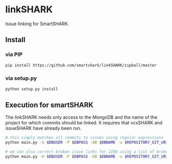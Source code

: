 # linkSHARK

Issue linking for SmartSHARK. 

## Install

### via PIP
```bash
pip install https://github.com/smartshark/linkSHARK/zipball/master
```

### via setup.py
```bash
python setup.py install
```

## Execution for smartSHARK

The linkSHARK needs only access to the MongoDB and the name of the project for which commits should be linked. 
It requires that vcsSHARK and issueSHARK have already been run.

```bash
# this simply matches all commits to issues using regular expressions
python main.py -U $DBUSER -P $DBPASS -DB $DBNAME -u $REPOSITORY_GIT_URI -a $AUTHENTICATION_DB -n $PROJECT_NAME

# we can also correct broken issue links for JIRA using a list of broken names and the correct name
python main.py -U $DBUSER -P $DBPASS -DB $DBNAME -u $REPOSITORY_GIT_URI -a $AUTHENTICATION_DB -n $PROJECT_NAME --broken-keys PROJEKT --correct-key PROJECT
```
